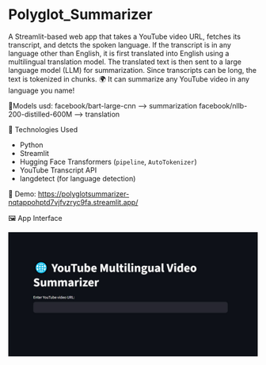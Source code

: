 # Polyglot_Summarizer
A Streamlit-based web app that takes a YouTube video URL, fetches its transcript, and detcts the spoken language. If the transcript is in any language other than English, it is first translated into English using a multilingual translation model. The translated  text is then sent to a large language model (LLM) for summarization.
Since transcripts can be long, the text is tokenized in chunks.
🌍 It can summarize any YouTube video in any language you name!

📌Models usd:
facebook/bart-large-cnn  --> summarization
facebook/nllb-200-distilled-600M --> translation 

🔧 Technologies Used
- Python
- Streamlit
- Hugging Face Transformers (`pipeline`, `AutoTokenizer`)
- YouTube Transcript API
- langdetect (for language detection)

🚀 Demo:
https://polyglotsummarizer-nqtappohptd7vjfvzryc9fa.streamlit.app/

🖼️ App Interface

![App Screenshot](bg1.JPG)

